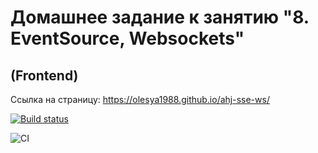 # Домашнее задание к занятию "8. EventSource, Websockets"
## (Frontend)


Ссылка на страницу: https://olesya1988.github.io/ahj-sse-ws/

[![Build status](https://ci.appveyor.com/api/projects/status/p579x3i75649lmkh?svg=true)](https://ci.appveyor.com/project/Olesya1988/ahj-sse-ws)

![CI](https://github.com/Olesya1988/ahj-sse-ws/actions/workflows/web.yml/badge.svg)